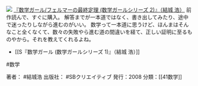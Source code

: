 [![](https://images-fe.ssl-images-amazon.com/images/I/51oHd6j7zdL._SL160_.jpg)](http://www.amazon.co.jp/exec/obidos/ASIN/4797345268/choiyaki81-22/ref=nosim)
[『数学ガール/フェルマーの最終定理 (数学ガールシリーズ 2)』（結城 浩）](http://www.amazon.co.jp/exec/obidos/ASIN/4797345268/choiyaki81-22/ref=nosim)
前作読んで、すぐに購入。
解答までが一本道ではなく、書き出してみたり、途中で迷ったりしながら進むのがいい。
数学って一本道に思うけど、ほんまはそんなこと全くなくて、数々の失敗やら進む道の間違いを経て、正しい証明に至るものやから。それを教えてくれるよね。

- [[S『数学ガール (数学ガールシリーズ 1)』（結城 浩）]]

#数学 

著者： #結城浩
出版社： #SBクリエイティブ
発行：2008
分類：[[41数学]]
